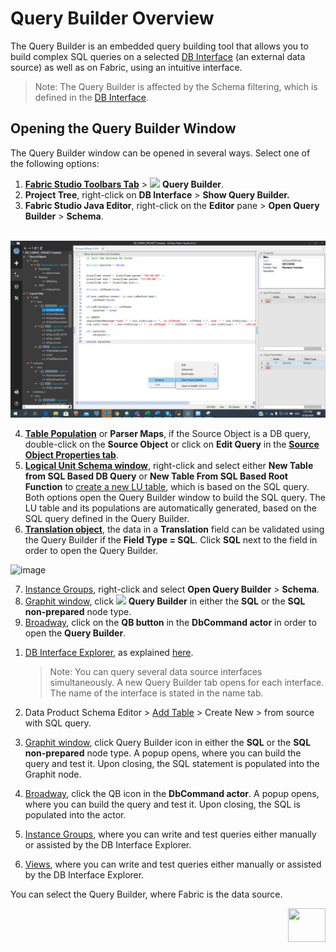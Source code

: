 # Query Builder Overview

The Query Builder is an embedded query building tool that allows you to build complex SQL queries on a selected [DB Interface](/articles/05_DB_interfaces/03_DB_interfaces_overview.md) (an external data source) as well as on Fabric, using an intuitive interface. 

> Note: 
> The Query Builder is affected by the Schema filtering, which is defined in the [DB Interface](/articles/05_DB_interfaces/03_DB_interfaces_overview.md).

## Opening the Query Builder Window

 The Query Builder window can be opened in several ways. Select one of the following options: 

<studio>

1.	[**Fabric Studio Toolbars Tab**](/articles/04_fabric_studio/01_UI_components_and_menus.md#fabric-studio-toolbar-tabs) > <img src="images/12_1_1%20icon.png"> **Query Builder**.
2.	**Project Tree**, right-click on **DB Interface** > **Show Query Builder.**
3.	**Fabric Studio Java Editor**, right-click on the **Editor** pane > **Open Query Builder** > **Schema**.

​	![image](images/12_1_2_Schema.jpg)

4.	[**Table Population**](/articles/07_table_population/01_table_population_overview.md) or **Parser Maps**, if the Source Object is a DB query, double-click on the **Source Object** or click on **Edit Query** in the [**Source Object Properties tab**](/articles/07_table_population/04_table_population_properties_tab.md#source-object---db-query-properties).
5.	[**Logical Unit Schema window**](/articles/03_logical_units/03_LU_schema_window.md), right-click and select either **New Table from SQL Based DB Query** or **New Table From SQL Based Root Function** to [create a new LU table](/articles/06_LU_tables/02_create_an_LU_table.md), which is based on the SQL query. Both options open the Query Builder window to build the SQL query. The LU table and its populations are automatically generated, based on the SQL query defined in the Query Builder.
6.	[**Translation object**](/articles/09_translations/01_translations_overview_and_use_cases.md#translation-schema), the data in a **Translation** field can be validated using the Query Builder if the **Field Type = SQL**. Click **SQL** next to the field in order to open the Query Builder.

![image](images/12_1_3%20query%20builder.png)

7.  [Instance Groups](/articles/20_jobs_and_batch_services/14_instances_groups.md), right-click and select **Open Query Builder** > **Schema**.
8.  [Graphit window](/articles/15_web_services_and_graphit/17_Graphit/02_create_and_edit_a_graphit_file.md), click <img src="images/12_1_1%20icon.png"> **Query Builder** in either the **SQL** or the **SQL non-prepared** node type.
9.  [Broadway](/articles/19_Broadway/01_broadway_overview.md), click on the **QB button** in the **DbCommand actor** in order to open the **Query Builder**.   

 </studio>

<web>

1. [DB Interface Explorer](/articles/04_fabric_studio/25_web_data_explorer.md), as explained [here](/articles/04_fabric_studio/25_web_data_explorer.md#Open-the-Query-Builder). 

   > Note: You can query several data source interfaces simultaneously. A new Query Builder tab opens for each interface. The name of the interface is stated in the name tab.

2. Data Product Schema Editor > [Add Table](/articles/03_logical_units/09_add_table_to_a_schema.md ) > Create New > from source with SQL query. 

3. [Graphit window](/articles/15_web_services_and_graphit/17_Graphit/02_create_and_edit_a_graphit_file.md), click Query Builder icon in either the **SQL** or the **SQL non-prepared** node type. A popup opens, where you can build the query and test it. Upon closing, the SQL statement is populated into the Graphit node.

4. [Broadway](/articles/19_Broadway/01_broadway_overview.md), click the QB icon in the **DbCommand actor**. A popup opens, where you can build the query and test it. Upon closing, the SQL is populated into the actor.

5. [Instance Groups](/articles/20_jobs_and_batch_services/14_instances_groups.md), where you can write and test queries either manually or assisted by the DB Interface Explorer.

6. [Views](/articles/06_LU_tables/06_LU_views.md), where you can write and test queries either manually or assisted by the DB Interface Explorer.



You can select the Query Builder, where Fabric is the data source.

</web>



[<img align="right" width="60" height="54" src="/articles/images/Next.png">](/articles/11_query_builder/02_query_builder_window.md)


